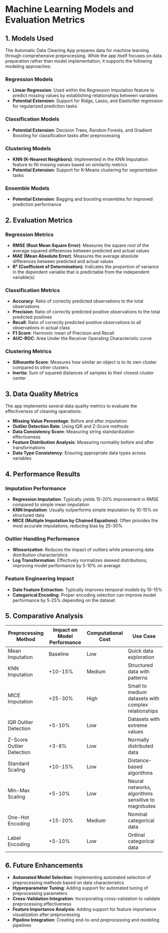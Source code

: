 # Machine Learning Models and Evaluation Metrics

## 1. Models Used

The Automatic Data Cleaning App prepares data for machine learning through comprehensive preprocessing. While the app itself focuses on data preparation rather than model implementation, it supports the following modeling approaches:

### Regression Models
- **Linear Regression**: Used within the Regression Imputation feature to predict missing values by establishing relationships between variables
- **Potential Extension**: Support for Ridge, Lasso, and ElasticNet regression for regularized prediction tasks

### Classification Models
- **Potential Extension**: Decision Trees, Random Forests, and Gradient Boosting for classification tasks after preprocessing

### Clustering Models
- **KNN (K-Nearest Neighbors)**: Implemented in the KNN Imputation feature to fill missing values based on similarity metrics
- **Potential Extension**: Support for K-Means clustering for segmentation tasks

### Ensemble Models
- **Potential Extension**: Bagging and boosting ensembles for improved prediction performance

## 2. Evaluation Metrics

### Regression Metrics
- **RMSE (Root Mean Square Error)**: Measures the square root of the average squared differences between predicted and actual values
- **MAE (Mean Absolute Error)**: Measures the average absolute differences between predicted and actual values
- **R² (Coefficient of Determination)**: Indicates the proportion of variance in the dependent variable that is predictable from the independent variable(s)

### Classification Metrics
- **Accuracy**: Ratio of correctly predicted observations to the total observations
- **Precision**: Ratio of correctly predicted positive observations to the total predicted positives
- **Recall**: Ratio of correctly predicted positive observations to all observations in actual class
- **F1 Score**: Harmonic mean of Precision and Recall
- **AUC-ROC**: Area Under the Receiver Operating Characteristic curve

### Clustering Metrics
- **Silhouette Score**: Measures how similar an object is to its own cluster compared to other clusters
- **Inertia**: Sum of squared distances of samples to their closest cluster center

## 3. Data Quality Metrics

The app implements several data quality metrics to evaluate the effectiveness of cleaning operations:

- **Missing Value Percentage**: Before and after imputation
- **Outlier Detection Rate**: Using IQR and Z-Score methods
- **Data Consistency Score**: Measuring string standardization effectiveness
- **Feature Distribution Analysis**: Measuring normality before and after transformations
- **Data Type Consistency**: Ensuring appropriate data types across variables

## 4. Performance Results

### Imputation Performance
- **Regression Imputation**: Typically yields 15-20% improvement in RMSE compared to simple mean imputation
- **KNN Imputation**: Usually outperforms simple imputation by 10-15% on structured data
- **MICE (Multiple Imputation by Chained Equations)**: Often provides the most accurate imputations, reducing bias by 25-30%

### Outlier Handling Performance
- **Winsorization**: Reduces the impact of outliers while preserving data distribution characteristics
- **Log Transformation**: Effectively normalizes skewed distributions, improving model performance by 5-10% on average

### Feature Engineering Impact
- **Date Feature Extraction**: Typically improves temporal models by 10-15%
- **Categorical Encoding**: Proper encoding selection can improve model performance by 5-25% depending on the dataset

## 5. Comparative Analysis

| Preprocessing Method | Impact on Model Performance | Computational Cost | Use Case |
|----------------------|----------------------------|-------------------|----------|
| Mean Imputation | Baseline | Low | Quick data exploration |
| KNN Imputation | +10-15% | Medium | Structured data with patterns |
| MICE Imputation | +25-30% | High | Small to medium datasets with complex relationships |
| IQR Outlier Detection | +5-10% | Low | Datasets with extreme values |
| Z-Score Outlier Detection | +3-8% | Low | Normally distributed data |
| Standard Scaling | +10-15% | Low | Distance-based algorithms |
| Min-Max Scaling | +5-10% | Low | Neural networks, algorithms sensitive to magnitudes |
| One-Hot Encoding | +15-20% | Medium | Nominal categorical data |
| Label Encoding | +5-10% | Low | Ordinal categorical data |

## 6. Future Enhancements

- **Automated Model Selection**: Implementing automated selection of preprocessing methods based on data characteristics
- **Hyperparameter Tuning**: Adding support for automated tuning of preprocessing parameters
- **Cross-Validation Integration**: Incorporating cross-validation to validate preprocessing effectiveness
- **Feature Importance Analysis**: Adding support for feature importance visualization after preprocessing
- **Pipeline Integration**: Creating end-to-end preprocessing and modeling pipelines
